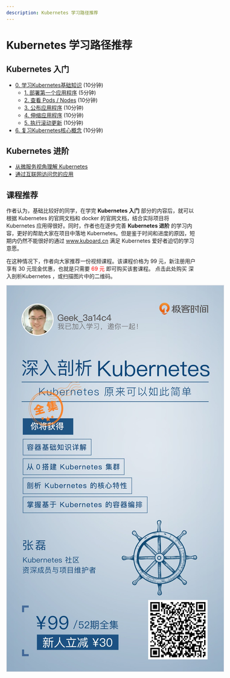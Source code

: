```yaml
---
description: Kubernetes 学习路径推荐
---
```


# Kubernetes 学习路径推荐

## **Kubernetes 入门**
  * [0. 学习Kubernetes基础知识](/learning/k8s-basics/kubernetes-basics.html) (10分钟)
    * [1. 部署第一个应用程序](/learning/k8s-basics/deploy-app.html) (5分钟)
    * [2. 查看 Pods / Nodes](/learning/k8s-basics/explore.html) (10分钟)
    * [3. 公布应用程序](/learning/k8s-basics/expose.html) (10分钟)
    * [4. 伸缩应用程序](/learning/k8s-basics/scale.html) (10分钟)
    * [5. 执行滚动更新](/learning/k8s-basics/update.html) (10分钟)
  * [6. 复习Kubernetes核心概念](/learning/k8s-basics/k8s-core-concepts.html) (10分钟)

## **Kubernetes 进阶**
  * [从微服务视角理解 Kubernetes](/articles/201908/kuboard-view-of-k8s.html)
  * [通过互联网访问您的应用](/learning/k8s-intermediate/ingress.html)

## **课程推荐**

作者认为，基础比较好的同学，在学完 **Kubernetes 入门** 部分的内容后，就可以根据 Kubernetes 的官网文档和 docker 的官网文档，结合实际项目将 Kubernetes 应用得很好。同时，作者也在逐步完善 **Kubernetes 进阶** 的学习内容，更好的帮助大家在项目中落地 Kubernetes。但是鉴于时间和进度的原因，短期内仍然不能很好的通过 www.kuboard.cn 满足 Kubernetes 爱好者迫切的学习意愿。

在这种情况下，作者向大家推荐一份视频课程。该课程价格为 99 元，新注册用户享有 30 元现金优惠，也就是只需要 <font color="red">69 元</font> 即可购买该套课程。
点击此处购买 <span v-on:click="openRecommendation" style="cursor: pointer;"><a>深入剖析Kubernetes</a></span> ，或扫描图片中的二维码。

<div v-on:click="openRecommendation" style="cursor: pointer">
  <img src="./k8s-intermediate/recommendation.assets/88302026c83b209ccc6261c63281a963.jpg" style="border: 1px solid #d7dae2; max-width: 600px;"></img>
</div>

<script>
export default {
  methods: {
    openRecommendation () {
      window.open('https://time.geekbang.org/column/intro/100015201?code=MH1Wu456g0ZsrKtQI7QidivKV2hVvzerAUxDz5pOuQs%3D', '_blank');
      console.log('尝试发送 ga event')
      if (window.ga) {
        window.ga('send', {
          hitType: 'event',
          eventCategory: 'Learning',
          eventAction: 'click',
          eventLabel: '深入剖析Kubernetes-learning'
        });
        console.log('发送成功 ga event')
      } else {
        console.log('开发环境，不发送 ga event')
      }
    }
  }
}
</script>
